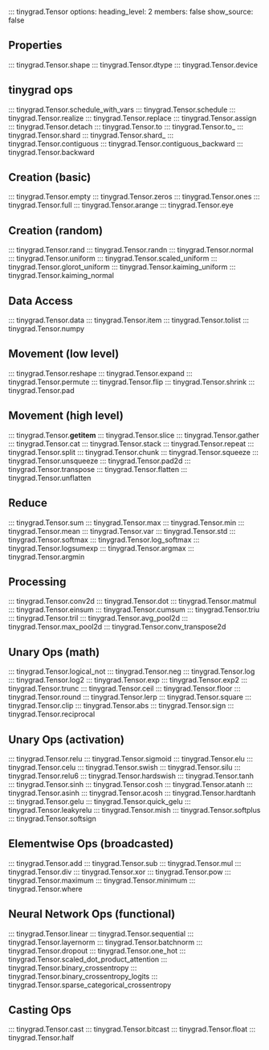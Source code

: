 ::: tinygrad.Tensor
    options:
        heading_level: 2
        members: false
        show_source: false

## Properties

::: tinygrad.Tensor.shape
::: tinygrad.Tensor.dtype
::: tinygrad.Tensor.device

## tinygrad ops

::: tinygrad.Tensor.schedule_with_vars
::: tinygrad.Tensor.schedule
::: tinygrad.Tensor.realize
::: tinygrad.Tensor.replace
::: tinygrad.Tensor.assign
::: tinygrad.Tensor.detach
::: tinygrad.Tensor.to
::: tinygrad.Tensor.to_
::: tinygrad.Tensor.shard
::: tinygrad.Tensor.shard_
::: tinygrad.Tensor.contiguous
::: tinygrad.Tensor.contiguous_backward
::: tinygrad.Tensor.backward

## Creation (basic)

::: tinygrad.Tensor.empty
::: tinygrad.Tensor.zeros
::: tinygrad.Tensor.ones
::: tinygrad.Tensor.full
::: tinygrad.Tensor.arange
::: tinygrad.Tensor.eye

## Creation (random)

::: tinygrad.Tensor.rand
::: tinygrad.Tensor.randn
::: tinygrad.Tensor.normal
::: tinygrad.Tensor.uniform
::: tinygrad.Tensor.scaled_uniform
::: tinygrad.Tensor.glorot_uniform
::: tinygrad.Tensor.kaiming_uniform
::: tinygrad.Tensor.kaiming_normal

## Data Access

::: tinygrad.Tensor.data
::: tinygrad.Tensor.item
::: tinygrad.Tensor.tolist
::: tinygrad.Tensor.numpy

## Movement (low level)

::: tinygrad.Tensor.reshape
::: tinygrad.Tensor.expand
::: tinygrad.Tensor.permute
::: tinygrad.Tensor.flip
::: tinygrad.Tensor.shrink
::: tinygrad.Tensor.pad

## Movement (high level)

::: tinygrad.Tensor.__getitem__
::: tinygrad.Tensor.slice
::: tinygrad.Tensor.gather
::: tinygrad.Tensor.cat
::: tinygrad.Tensor.stack
::: tinygrad.Tensor.repeat
::: tinygrad.Tensor.split
::: tinygrad.Tensor.chunk
::: tinygrad.Tensor.squeeze
::: tinygrad.Tensor.unsqueeze
::: tinygrad.Tensor.pad2d
::: tinygrad.Tensor.transpose
::: tinygrad.Tensor.flatten
::: tinygrad.Tensor.unflatten

## Reduce

::: tinygrad.Tensor.sum
::: tinygrad.Tensor.max
::: tinygrad.Tensor.min
::: tinygrad.Tensor.mean
::: tinygrad.Tensor.var
::: tinygrad.Tensor.std
::: tinygrad.Tensor.softmax
::: tinygrad.Tensor.log_softmax
::: tinygrad.Tensor.logsumexp
::: tinygrad.Tensor.argmax
::: tinygrad.Tensor.argmin

## Processing

::: tinygrad.Tensor.conv2d
::: tinygrad.Tensor.dot
::: tinygrad.Tensor.matmul
::: tinygrad.Tensor.einsum
::: tinygrad.Tensor.cumsum
::: tinygrad.Tensor.triu
::: tinygrad.Tensor.tril
::: tinygrad.Tensor.avg_pool2d
::: tinygrad.Tensor.max_pool2d
::: tinygrad.Tensor.conv_transpose2d

## Unary Ops (math)

::: tinygrad.Tensor.logical_not
::: tinygrad.Tensor.neg
::: tinygrad.Tensor.log
::: tinygrad.Tensor.log2
::: tinygrad.Tensor.exp
::: tinygrad.Tensor.exp2
::: tinygrad.Tensor.trunc
::: tinygrad.Tensor.ceil
::: tinygrad.Tensor.floor
::: tinygrad.Tensor.round
::: tinygrad.Tensor.lerp
::: tinygrad.Tensor.square
::: tinygrad.Tensor.clip
::: tinygrad.Tensor.abs
::: tinygrad.Tensor.sign
::: tinygrad.Tensor.reciprocal

## Unary Ops (activation)

::: tinygrad.Tensor.relu
::: tinygrad.Tensor.sigmoid
::: tinygrad.Tensor.elu
::: tinygrad.Tensor.celu
::: tinygrad.Tensor.swish
::: tinygrad.Tensor.silu
::: tinygrad.Tensor.relu6
::: tinygrad.Tensor.hardswish
::: tinygrad.Tensor.tanh
::: tinygrad.Tensor.sinh
::: tinygrad.Tensor.cosh
::: tinygrad.Tensor.atanh
::: tinygrad.Tensor.asinh
::: tinygrad.Tensor.acosh
::: tinygrad.Tensor.hardtanh
::: tinygrad.Tensor.gelu
::: tinygrad.Tensor.quick_gelu
::: tinygrad.Tensor.leakyrelu
::: tinygrad.Tensor.mish
::: tinygrad.Tensor.softplus
::: tinygrad.Tensor.softsign

## Elementwise Ops (broadcasted)

::: tinygrad.Tensor.add
::: tinygrad.Tensor.sub
::: tinygrad.Tensor.mul
::: tinygrad.Tensor.div
::: tinygrad.Tensor.xor
::: tinygrad.Tensor.pow
::: tinygrad.Tensor.maximum
::: tinygrad.Tensor.minimum
::: tinygrad.Tensor.where

## Neural Network Ops (functional)

::: tinygrad.Tensor.linear
::: tinygrad.Tensor.sequential
::: tinygrad.Tensor.layernorm
::: tinygrad.Tensor.batchnorm
::: tinygrad.Tensor.dropout
::: tinygrad.Tensor.one_hot
::: tinygrad.Tensor.scaled_dot_product_attention
::: tinygrad.Tensor.binary_crossentropy
::: tinygrad.Tensor.binary_crossentropy_logits
::: tinygrad.Tensor.sparse_categorical_crossentropy

## Casting Ops

::: tinygrad.Tensor.cast
::: tinygrad.Tensor.bitcast
::: tinygrad.Tensor.float
::: tinygrad.Tensor.half

